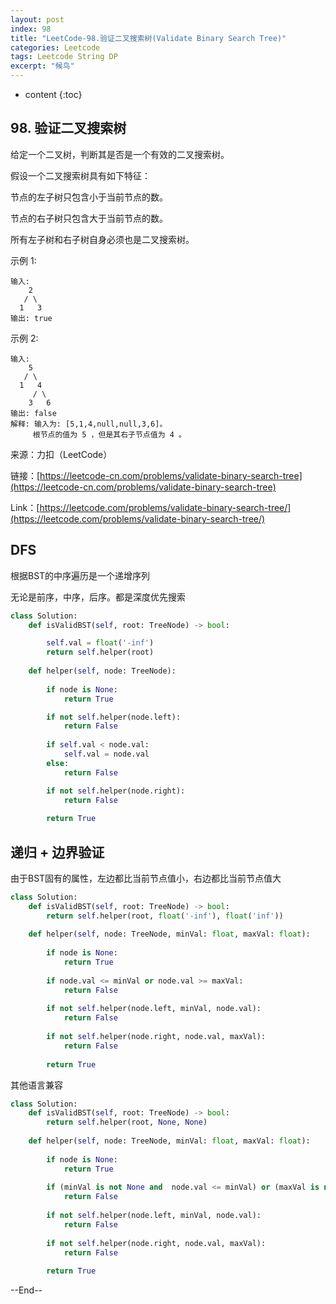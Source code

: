 ```yaml
---
layout: post
index: 98
title: "LeetCode-98.验证二叉搜索树(Validate Binary Search Tree)"
categories: Leetcode
tags: Leetcode String DP
excerpt: "候鸟"
---
```


* content
{:toc}

## 98. 验证二叉搜索树

给定一个二叉树，判断其是否是一个有效的二叉搜索树。

假设一个二叉搜索树具有如下特征：

节点的左子树只包含小于当前节点的数。

节点的右子树只包含大于当前节点的数。

所有左子树和右子树自身必须也是二叉搜索树。

示例 1:

```
输入:
    2
   / \
  1   3
输出: true
```

示例 2:

```
输入:
    5
   / \
  1   4
     / \
    3   6
输出: false
解释: 输入为: [5,1,4,null,null,3,6]。
     根节点的值为 5 ，但是其右子节点值为 4 。
```

来源：力扣（LeetCode）

链接：[https://leetcode-cn.com/problems/validate-binary-search-tree](https://leetcode-cn.com/problems/validate-binary-search-tree)

Link：[https://leetcode.com/problems/validate-binary-search-tree/](https://leetcode.com/problems/validate-binary-search-tree/)


## DFS

根据BST的中序遍历是一个递增序列

无论是前序，中序，后序。都是深度优先搜索

```python
class Solution:
    def isValidBST(self, root: TreeNode) -> bool:

        self.val = float('-inf')
        return self.helper(root)
        
    def helper(self, node: TreeNode):
        
        if node is None:
            return True

        if not self.helper(node.left):
            return False
         
        if self.val < node.val:
            self.val = node.val
        else:
            return False

        if not self.helper(node.right):
            return False
        
        return True
```


## 递归 + 边界验证

由于BST固有的属性，左边都比当前节点值小，右边都比当前节点值大

```python
class Solution:
    def isValidBST(self, root: TreeNode) -> bool:
        return self.helper(root, float('-inf'), float('inf'))
        
    def helper(self, node: TreeNode, minVal: float, maxVal: float):
        
        if node is None:
            return True
        
        if node.val <= minVal or node.val >= maxVal:
            return False
        
        if not self.helper(node.left, minVal, node.val):
            return False
        
        if not self.helper(node.right, node.val, maxVal):
            return False
        
        return True
```

其他语言兼容

```python
class Solution:
    def isValidBST(self, root: TreeNode) -> bool:
        return self.helper(root, None, None)
        
    def helper(self, node: TreeNode, minVal: float, maxVal: float):
        
        if node is None:
            return True
        
        if (minVal is not None and  node.val <= minVal) or (maxVal is not None and node.val >= maxVal):
            return False
        
        if not self.helper(node.left, minVal, node.val):
            return False
        
        if not self.helper(node.right, node.val, maxVal):
            return False
        
        return True
```

--End--

